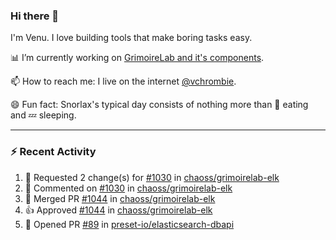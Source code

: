 ### Hi there 👋

I'm Venu. I love building tools that make boring tasks easy.

📊 I’m currently working on [GrimoireLab and it's components](https://chaoss.github.io/grimoirelab).

📫 How to reach me: I live on the internet [@vchrombie](https://www.google.co.in/search?q=vchrombie).

😄 Fun fact: Snorlax's typical day consists of nothing more than :doughnut: eating and :zzz: sleeping.

---

### :zap: Recent Activity

<!--RECENT_ACTIVITY:start-->
1. 🔴 Requested 2 change(s) for [#1030](https://github.com/chaoss/grimoirelab-elk/pull/1030#pullrequestreview-918454292) in [chaoss/grimoirelab-elk](https://github.com/chaoss/grimoirelab-elk)
2. 💬 Commented on [#1030](https://github.com/chaoss/grimoirelab-elk/pull/1030#discussion_r833039304) in [chaoss/grimoirelab-elk](https://github.com/chaoss/grimoirelab-elk)
3. 🎉 Merged PR [#1044](https://github.com/chaoss/grimoirelab-elk/pull/1044) in [chaoss/grimoirelab-elk](https://github.com/chaoss/grimoirelab-elk)
4. 👍 Approved [#1044](https://github.com/chaoss/grimoirelab-elk/pull/1044#pullrequestreview-918450690) in [chaoss/grimoirelab-elk](https://github.com/chaoss/grimoirelab-elk)
5. 💪 Opened PR [#89](https://github.com/preset-io/elasticsearch-dbapi/pull/89) in [preset-io/elasticsearch-dbapi](https://github.com/preset-io/elasticsearch-dbapi)
<!--RECENT_ACTIVITY:end-->

<!--
**vchrombie/vchrombie** is a ✨ _special_ ✨ repository because its `README.md` (this file) appears on your GitHub profile.

Here are some ideas to get you started:

- 🔭 I’m currently working on ...
- 🌱 I’m currently learning ...
- 👯 I’m looking to collaborate on ...
- 🤔 I’m looking for help with ...
- 💬 Ask me about ...
- 📫 How to reach me: ...
- 😄 Pronouns: ...
- ⚡ Fun fact: ...
-->
